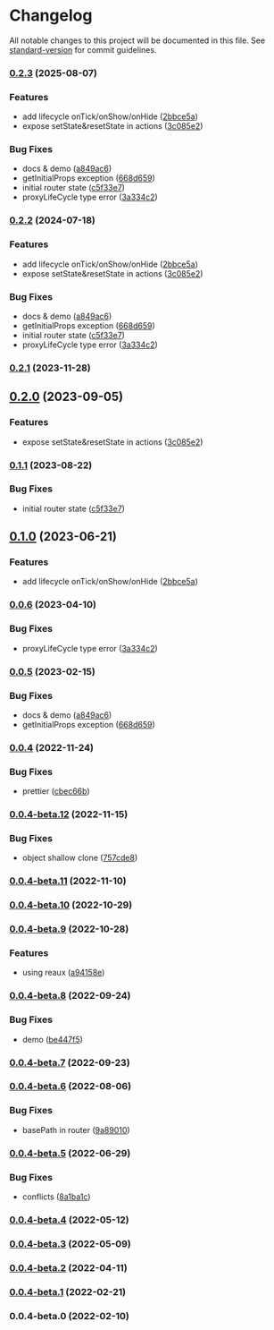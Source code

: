# Changelog

All notable changes to this project will be documented in this file. See [standard-version](https://github.com/conventional-changelog/standard-version) for commit guidelines.

### [0.2.3](https://github.com/FE-Combo/reaux-next/compare/v0.0.4...v0.2.3) (2025-08-07)


### Features

* add lifecycle onTick/onShow/onHide ([2bbce5a](https://github.com/FE-Combo/reaux-next/commit/2bbce5ab1f56c2e1718f4aae2dd6a4d35e99d851))
* expose setState&resetState in actions ([3c085e2](https://github.com/FE-Combo/reaux-next/commit/3c085e26e941a49f25b572ab41e340dd66996613))


### Bug Fixes

* docs & demo ([a849ac6](https://github.com/FE-Combo/reaux-next/commit/a849ac60f056ab181f9f0985dd33a8ecd548600c))
* getInitialProps exception ([668d659](https://github.com/FE-Combo/reaux-next/commit/668d659e4a9ff42ac6d240c2a55a475dc6e187bf))
* initial router state ([c5f33e7](https://github.com/FE-Combo/reaux-next/commit/c5f33e7a7a27600a5315b6094e7d7ef1f1a8a2a8))
* proxyLifeCycle type error ([3a334c2](https://github.com/FE-Combo/reaux-next/commit/3a334c2f4652c476e45d130ea5cdb1d1a5746829))

### [0.2.2](https://github.com/FE-Combo/reaux-next/compare/v0.0.4...v0.2.2) (2024-07-18)


### Features

* add lifecycle onTick/onShow/onHide ([2bbce5a](https://github.com/FE-Combo/reaux-next/commit/2bbce5ab1f56c2e1718f4aae2dd6a4d35e99d851))
* expose setState&resetState in actions ([3c085e2](https://github.com/FE-Combo/reaux-next/commit/3c085e26e941a49f25b572ab41e340dd66996613))


### Bug Fixes

* docs & demo ([a849ac6](https://github.com/FE-Combo/reaux-next/commit/a849ac60f056ab181f9f0985dd33a8ecd548600c))
* getInitialProps exception ([668d659](https://github.com/FE-Combo/reaux-next/commit/668d659e4a9ff42ac6d240c2a55a475dc6e187bf))
* initial router state ([c5f33e7](https://github.com/FE-Combo/reaux-next/commit/c5f33e7a7a27600a5315b6094e7d7ef1f1a8a2a8))
* proxyLifeCycle type error ([3a334c2](https://github.com/FE-Combo/reaux-next/commit/3a334c2f4652c476e45d130ea5cdb1d1a5746829))

### [0.2.1](https://github.com/vocoWone/reaux-next/compare/v0.2.0...v0.2.1) (2023-11-28)

## [0.2.0](https://github.com/vocoWone/reaux-next/compare/v0.1.1...v0.2.0) (2023-09-05)


### Features

* expose setState&resetState in actions ([3c085e2](https://github.com/vocoWone/reaux-next/commit/3c085e26e941a49f25b572ab41e340dd66996613))

### [0.1.1](https://github.com/vocoWone/reaux-next/compare/v0.1.0...v0.1.1) (2023-08-22)


### Bug Fixes

* initial router state ([c5f33e7](https://github.com/vocoWone/reaux-next/commit/c5f33e7a7a27600a5315b6094e7d7ef1f1a8a2a8))

## [0.1.0](https://github.com/vocoWone/reaux-next/compare/v0.0.6...v0.1.0) (2023-06-21)


### Features

* add lifecycle onTick/onShow/onHide ([2bbce5a](https://github.com/vocoWone/reaux-next/commit/2bbce5ab1f56c2e1718f4aae2dd6a4d35e99d851))

### [0.0.6](https://github.com/vocoWone/reaux-next/compare/v0.0.5...v0.0.6) (2023-04-10)


### Bug Fixes

* proxyLifeCycle type error ([3a334c2](https://github.com/vocoWone/reaux-next/commit/3a334c2f4652c476e45d130ea5cdb1d1a5746829))

### [0.0.5](https://github.com/vocoWone/reaux-next/compare/v0.0.4...v0.0.5) (2023-02-15)


### Bug Fixes

* docs & demo ([a849ac6](https://github.com/vocoWone/reaux-next/commit/a849ac60f056ab181f9f0985dd33a8ecd548600c))
* getInitialProps exception ([668d659](https://github.com/vocoWone/reaux-next/commit/668d659e4a9ff42ac6d240c2a55a475dc6e187bf))

### [0.0.4](https://github.com/vocoWone/reaux-next/compare/v0.0.4-beta.12...v0.0.4) (2022-11-24)


### Bug Fixes

* prettier ([cbec66b](https://github.com/vocoWone/reaux-next/commit/cbec66bfd47d93b7d32eaf9642a0d52f486bfb75))

### [0.0.4-beta.12](https://github.com/vocoWone/reaux-next/compare/v0.0.4-beta.11...v0.0.4-beta.12) (2022-11-15)

### Bug Fixes

- object shallow clone ([757cde8](https://github.com/vocoWone/reaux-next/commit/757cde80849a8a65a1a9d5778ee2e6fa547ef361))

### [0.0.4-beta.11](https://github.com/vocoWone/reaux-next/compare/v0.0.4-beta.10...v0.0.4-beta.11) (2022-11-10)

### [0.0.4-beta.10](https://github.com/vocoWone/reaux-next/compare/v0.0.4-beta.9...v0.0.4-beta.10) (2022-10-29)

### [0.0.4-beta.9](https://github.com/vocoWone/reaux-next/compare/v0.0.4-beta.8...v0.0.4-beta.9) (2022-10-28)

### Features

- using reaux ([a94158e](https://github.com/vocoWone/reaux-next/commit/a94158edef694a7ea010449b0dbd23ccd8632a48))

### [0.0.4-beta.8](https://github.com/vocoWone/reaux-next/compare/v0.0.4-beta.7...v0.0.4-beta.8) (2022-09-24)

### Bug Fixes

- demo ([be447f5](https://github.com/vocoWone/reaux-next/commit/be447f5adab1582eb8fd8d40e206837ed1abb126))

### [0.0.4-beta.7](https://github.com/vocoWone/reaux-next/compare/v0.0.4-beta.6...v0.0.4-beta.7) (2022-09-23)

### [0.0.4-beta.6](https://github.com/vocoWone/reaux-next/compare/v0.0.4-beta.5...v0.0.4-beta.6) (2022-08-06)

### Bug Fixes

- basePath in router ([9a89010](https://github.com/vocoWone/reaux-next/commit/9a89010b9270d24881f7a07cbe13a604a6d76efe))

### [0.0.4-beta.5](https://github.com/vocoWone/reaux-next/compare/v0.0.4-beta.0...v0.0.4-beta.5) (2022-06-29)

### Bug Fixes

- conflicts ([8a1ba1c](https://github.com/vocoWone/reaux-next/commit/8a1ba1c21a211e3cbab97fb421122ac2fc3c6cd7))

### [0.0.4-beta.4](https://github.com/vocoWone/reaux-next/compare/v0.0.4-beta.3...v0.0.4-beta.4) (2022-05-12)

### [0.0.4-beta.3](https://github.com/vocoWone/reaux-next/compare/v0.0.4-beta.2...v0.0.4-beta.3) (2022-05-09)

### [0.0.4-beta.2](https://github.com/vocoWone/reaux-next/compare/v0.0.4-beta.1...v0.0.4-beta.2) (2022-04-11)

### [0.0.4-beta.1](https://github.com/vocoWone/reaux-next/compare/v0.0.4-beta.0...v0.0.4-beta.1) (2022-02-21)

### 0.0.4-beta.0 (2022-02-10)
